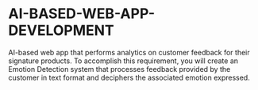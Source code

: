# AI-BASED-WEB-APP-DEVELOPMENT
AI-based web app that performs analytics on customer feedback for their signature products. To accomplish this requirement, you will create an Emotion Detection system that processes feedback provided by the customer in text format and deciphers the associated emotion expressed.
